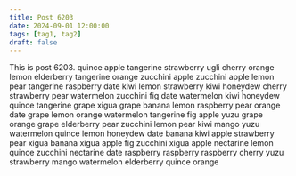```yaml
---
title: Post 6203
date: 2024-09-01 12:00:00
tags: [tag1, tag2]
draft: false
---
```

This is post 6203.
quince
apple
tangerine
strawberry
ugli
cherry
orange
lemon
elderberry
tangerine
orange
zucchini
apple
zucchini
apple
lemon
pear
tangerine
raspberry
date
kiwi
lemon
strawberry
kiwi
honeydew
cherry
strawberry
pear
watermelon
zucchini
fig
date
watermelon
kiwi
honeydew
quince
tangerine
grape
xigua
grape
banana
lemon
raspberry
pear
orange
date
grape
lemon
orange
watermelon
tangerine
fig
apple
yuzu
grape
orange
grape
elderberry
pear
zucchini
lemon
pear
kiwi
mango
yuzu
watermelon
quince
lemon
honeydew
date
banana
kiwi
apple
strawberry
pear
xigua
banana
xigua
apple
fig
zucchini
xigua
apple
nectarine
lemon
quince
zucchini
nectarine
date
raspberry
raspberry
raspberry
cherry
yuzu
strawberry
mango
watermelon
elderberry
quince
orange
